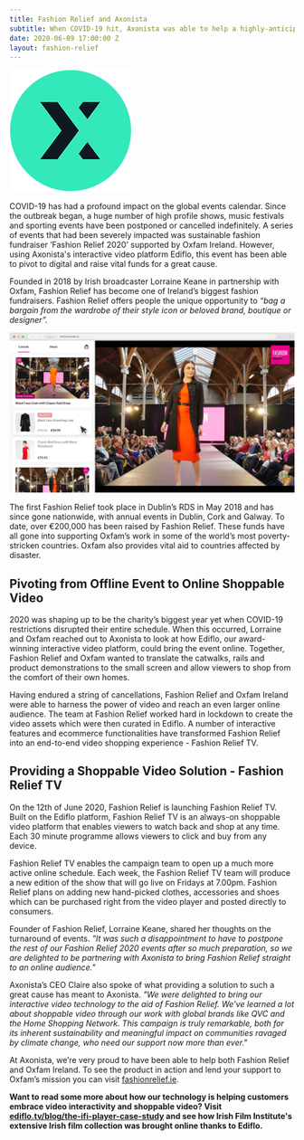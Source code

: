 ```yaml
---
title: Fashion Relief and Axonista
subtitle: When COVID-19 hit, Axonista was able to help a highly-anticipated fundraising campaign to pivot and become a shoppable video event.
date: 2020-06-09 17:00:00 Z
layout: fashion-relief
---
```


<img src="/assets/images/axonista-about.png" alt="Axonista logo" />

<p>COVID-19 has had a profound impact on the global events calendar. Since the outbreak began, a huge number of high profile shows, music festivals and sporting events have been postponed or cancelled indefinitely. A series of events that had been severely impacted was sustainable fashion fundraiser ‘Fashion Relief 2020’ supported by Oxfam Ireland. However, using Axonista's interactive video platform Ediflo, this event has been able to pivot to digital and raise vital funds for a great cause.</p>

<p>Founded in 2018 by Irish broadcaster Lorraine Keane in partnership with Oxfam, Fashion Relief has become one of Ireland’s biggest fashion fundraisers. Fashion Relief offers people the unique opportunity to <em>“bag a bargain from the wardrobe of their style icon or beloved brand, boutique or designer”.</em></p>

<img src="/assets/images/fashion-relief-product-shot.jpg" alt="Fashion Relief website screenshot" />

<p>The first Fashion Relief took place in Dublin’s RDS in May 2018 and has since gone nationwide, with annual events in Dublin, Cork and Galway. To date, over €200,000 has been raised by Fashion Relief. These funds have all gone into supporting Oxfam’s work in some of the world’s most poverty-stricken countries. Oxfam also provides vital aid to countries affected by disaster.</p>

<h2>Pivoting from Offline Event to Online Shoppable Video</h2>

<p>2020 was shaping up to be the charity’s biggest year yet when COVID-19 restrictions disrupted their entire schedule. When this occurred, Lorraine and Oxfam reached out to Axonista to look at how Ediflo, our award-winning interactive video platform, could bring the event online. Together, Fashion Relief and Oxfam wanted to translate the catwalks, rails and product demonstrations to the small screen and allow viewers to shop from the comfort of their own homes.</p>

<p>Having endured a string of cancellations, Fashion Relief and Oxfam Ireland were able to harness the power of video and reach an even larger online audience. The team at Fashion Relief worked hard in lockdown to create the video assets which were then curated in Ediflo. A number of interactive features and ecommerce functionalities have transformed Fashion Relief into an end-to-end video shopping experience - Fashion Relief TV.</p>

<h2>Providing a Shoppable Video Solution - Fashion Relief TV</h2>

<p>On the 12th of June 2020, Fashion Relief is launching Fashion Relief TV. Built on the Ediflo platform, Fashion Relief TV is an always-on shoppable video platform that enables viewers to watch back and shop at any time. Each 30 minute programme allows viewers to click and buy from any device.</p>

<p>Fashion Relief TV enables the campaign team to open up a much more active online schedule. Each week, the Fashion Relief TV team will produce a new edition of the show that will go live on Fridays at 7.00pm. Fashion Relief plans on adding new hand-picked clothes, accessories and shoes which can be purchased right from the video player and posted directly to consumers.</p>

<p>Founder of Fashion Relief, Lorraine Keane, shared her thoughts on the turnaround of events. <em>"It was such a disappointment to have to postpone the rest of our Fashion Relief 2020 events after so much preparation, so we are delighted to be partnering with Axonista to bring Fashion Relief straight to an online audience."</em></p>

<p>Axonista’s CEO Claire also spoke of what providing a solution to such a great cause has meant to Axonista. <em>"We were delighted to bring our interactive video technology to the aid of Fashion Relief. We’ve learned a lot about shoppable video through our work with global brands like QVC and the Home Shopping Network. This campaign is truly remarkable, both for its inherent sustainability and meaningful impact on communities ravaged by climate change, who need our support now more than ever."</em></p>

<p>At Axonista, we’re very proud to have been able to help both Fashion Relief and Oxfam Ireland. To see the product in action and lend your support to Oxfam’s mission you can visit <a href="https://www.fashionrelief.ie" target="_blank" title="Fashion Relief website">fashionrelief.ie</a>.</p>

<p><strong>Want to read some more about how our technology is helping customers embrace video interactivity and shoppable video? Visit <a href="https://www.ediflo.tv/blog/the-ifi-player-case-study" title="IFI Player case study" target="_blank">ediflo.tv/blog/the-ifi-player-case-study</a> and see how Irish Film Institute's extensive Irish film collection was brought online thanks to Ediflo.</strong></p>